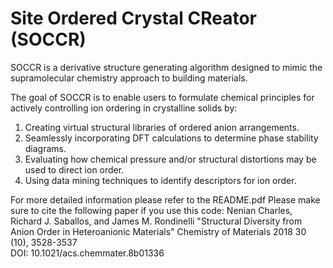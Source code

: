 # Site Ordered Crystal CReator (SOCCR)

SOCCR is a derivative structure generating algorithm designed to mimic the supramolecular chemistry approach to building materials.

The goal of SOCCR is to enable users to formulate chemical principles for actively controlling ion ordering in crystalline solids by: 

1. Creating virtual structural libraries of ordered anion arrangements.
2. Seamlessly incorporating DFT calculations to determine phase stability diagrams.
3. Evaluating how chemical pressure and/or structural distortions may be used to direct ion order. 
4. Using data mining techniques to identify descriptors for ion order.

For more detailed information please refer to the README.pdf
Please make sure to cite the following paper if you use this code:
Nenian Charles, Richard J. Saballos, and James M. Rondinelli "Structural Diversity from Anion Order in Heteroanionic Materials"
Chemistry of Materials 2018 30 (10), 3528-3537  
DOI: 10.1021/acs.chemmater.8b01336
